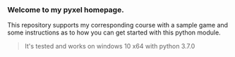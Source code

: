 ### Welcome to my pyxel homepage.
This repository supports my corresponding course with a sample game and some instructions as to how you can get started with this python module.

>It's tested and works on windows 10 x64 with python 3.7.0